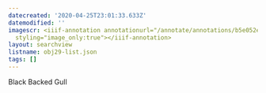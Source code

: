 ```yaml
---
datecreated: '2020-04-25T23:01:33.633Z'
datemodified: ''
imagescr: <iiif-annotation annotationurl="/annotate/annotations/b5e052ec-8748-11ea-adca-5254008afee6.json"
  styling="image_only:true"></iiif-annotation>
layout: searchview
listname: obj29-list.json
tags: []
---
```

Black Backed Gull